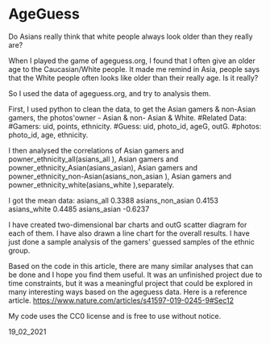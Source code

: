 # AgeGuess
Do Asians really think that white people always look older than they really are?

When I played the game of ageguess.org, I found that I often give an older age to the Caucasian/White people. It made me remind in Asia, people says that the White people often looks like older than their really age. Is it really?

So I used the data of ageguess.org, and try to analysis them.

First, I used python to clean the data, to get the Asian gamers & non-Asian gamers, the photos'owner - Asian & non- Asian & White.
#Related Data: 
#Gamers: uid, points, ethnicity.
#Guess: uid, photo_id, ageG, outG.
#photos: photo_id, age, ethnicity.

I then analysed the correlations of Asian gamers and powner_ethnicity_all(asians_all ), Asian gamers and powner_ethnicity_Asian(asians_asian), Asian gamers and powner_ethnicity_non-Asian(asians_non_asian ), Asian gamers and powner_ethnicity_white(asians_white ),separately.

I got the mean data: 
asians_all          0.3388
asians_non_asian    0.4153
asians_white        0.4485
asians_asian       -0.6237

I have created two-dimensional bar charts and outG scatter diagram for each of them.
I have also drawn a line chart for the overall results.
I have just done a sample analysis of the gamers' guessed samples of the ethnic group.

Based on the code in this article, there are many similar analyses that can be done and I hope you find them useful.
It was an unfinished project due to time constraints, but it was a meaningful project that could be explored in many interesting ways based on the ageguess data.
Here is a reference article. https://www.nature.com/articles/s41597-019-0245-9#Sec12

My code uses the CC0 license and is free to use without notice.

19_02_2021
